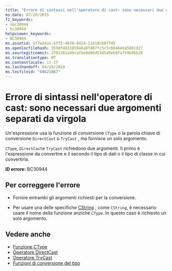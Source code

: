 ```yaml
---
title: "Errore di sintassi nell'operatore di cast: sono necessari due argomenti separati da virgola"
ms.date: 07/20/2015
f1_keywords:
- vbc30944
- bc30944
helpviewer_keywords:
- BC30944
ms.assetid: 1f7ed4a1-6ff5-4836-8424-21618c68ff45
ms.openlocfilehash: 559df483185948a8f407fc5c7c0846e6a588cd27
ms.sourcegitcommit: 2701302a99cafbe0d86d53d540eb0fa7e9b46b36
ms.translationtype: MT
ms.contentlocale: it-IT
ms.lasthandoff: 04/28/2019
ms.locfileid: "64621867"
---
```

# <a name="syntax-error-in-cast-operator-two-arguments-separated-by-comma-are-required"></a>Errore di sintassi nell'operatore di cast: sono necessari due argomenti separati da virgola
Un'espressione usa la funzione di conversione `CType` o la parola chiave di conversione `DirectCast` o `TryCast` , ma fornisce un solo argomento.  
  
 `CType`, `DirectCast`e `TryCast` richiedono due argomenti. Il primo è l'espressione da convertire e il secondo il tipo di dati o il tipo di classe in cui convertirla.  
  
 **ID errore:** BC30944  
  
## <a name="to-correct-this-error"></a>Per correggere l'errore  
  
- Fornire entrambi gli argomenti richiesti per la conversione.  
  
- Per usare una delle specifiche [CString](../../visual-basic/language-reference/functions/type-conversion-functions.md) , come `CString`, è necessario usare il nome della funzione anziché `CType`. In questo caso è richiesto un solo argomento.  
  
## <a name="see-also"></a>Vedere anche

- [Funzione CType](../../visual-basic/language-reference/functions/ctype-function.md)
- [Operatore DirectCast](../../visual-basic/language-reference/operators/directcast-operator.md)
- [Operatore TryCast](../../visual-basic/language-reference/operators/trycast-operator.md)
- [Funzioni di conversione del tipo](../../visual-basic/language-reference/functions/type-conversion-functions.md)
